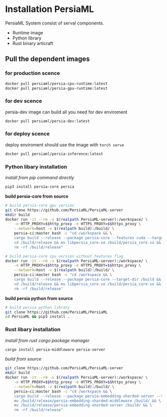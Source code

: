 # Installation PersiaML
PersiaML System consist of serval components.
- Runtime image
- Python library
- Rust binary  articraft

## Pull the dependent images 
### for production scence
```bash
docker pull persiaml/persia-cpu-runtime:latest
docker pull persiaml/persia-gpu-runtime:latest
```

### for dev scence
persia-dev image can build all you need for dev enviroment
```bash
docker pull persiaml/persia-dev:latest
```

### for deploy scence
deploy enviroment should use the image with `torch serve`
```bash
docker pull persiaml/persia-inference:latest
```

### Python libary installation
*install from pip command directly*
```bash
pip3 install persia-core persia
```

**build persia-core from source**
```bash
# build persia-core gpu version
git clone https://github.com/PersiaML/PersiaML-server
mkdir build
docker run -it --rm -v $(realpath PersiaML-server):/workspace/ \
    -e HTTP_PROXY=$$http_proxy -e HTTPS_PROXY=$$https_proxy \
    --network=host -v $(realpath build):/build/ \
    persia-ci:master bash -c "cd /workspace && \
    cargo build --release --package persia-core --features cuda --target-dir /build && \
    cd /build/release && mv libpersia_core.so /build/persia_core.so && \
    rm -rf /build/release"

# build persia-core cpu version without features flag
docker run -it --rm -v $(realpath PersiaML-server):/workspace/ \
    -e HTTP_PROXY=$$http_proxy -e HTTPS_PROXY=$$https_proxy \
    --network=host -v $(realpath build):/build/ \
    persia-ci:master bash -c "cd /workspace && \
    cargo build --release --package persia-core --target-dir /build && \
    cd /build/release && mv libpersia_core.so /build/persia_core.so && \
    rm -rf /build/release"
```
**build persia python from source**

```bash
# build persia python library
git clone https://github.com/PersiaML/PersiaML
cd PersiaML && pip3 install .
```

### Rust libary installation
*install from rust cargo package manager*
```bash
cargo install persia-middleware persia-server
```

*build from source*
```bash
git clone https://github.com/PersiaML/PersiaML-server
mkdir build
docker run -it --rm -v $(realpath PersiaML-server):/workspace/ \
    -e HTTP_PROXY=$$http_proxy -e HTTPS_PROXY=$$https_proxy \
    --network=host -v $(realpath build):/build/ \
    persia-ci:master bash -c "cd /workspace && \
    cargo build --release --package persia-embedding-sharded-server --target-dir /build && \
    mv /build/release/persia-embedding-sharded-middleware /build/ && \
    mv /build/release/persia-embedding-sharded-server /build/ && \
    rm -rf /build/release"
```